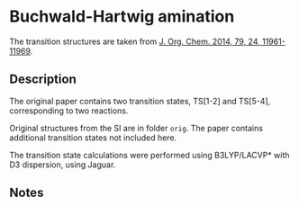 # Buchwald-Hartwig amination

The transition structures are taken from [J. Org. Chem. 2014, 79, 24, 11961-11969](https://pubs.acs.org/doi/full/10.1021/jo501817m).

## Description

The original paper contains two transition states, TS[1-2] and TS[5-4],
corresponding to two reactions.

Original structures from the SI are in folder `orig`. The paper contains
additional transition states not included here.

The transition state calculations were performed using B3LYP/LACVP* with D3
dispersion, using Jaguar.

## Notes


